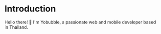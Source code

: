 # Introduction

Hello there! 👋 I'm Yobubble, a passionate web and mobile developer based in Thailand. 
